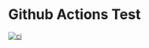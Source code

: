 # Github Actions Test

<a href="https://github.com/mss-swp/github-actions-test/actions/workflows/ci.yml"><img src="https://github.com/fluttercommunity/github-actions-test/actions/workflows/ci.yml/badge.svg" alt="ci"></a>
